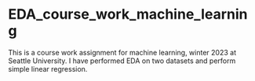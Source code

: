 # EDA_course_work_machine_learning
This is a course work assignment for machine learning, winter 2023 at Seattle University.
I have performed EDA on two datasets and perform simple linear regression.
